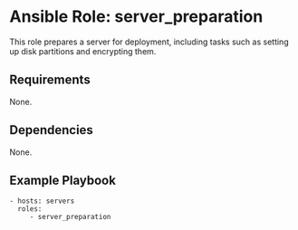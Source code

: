 # Ansible Role: server_preparation

This role prepares a server for deployment, including tasks such as setting up disk partitions and encrypting them.

## Requirements

None.

## Dependencies

None.

## Example Playbook

    - hosts: servers
      roles:
         - server_preparation

